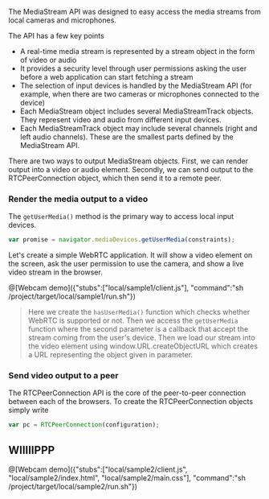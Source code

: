 The MediaStream API was designed to easy access the media streams from local cameras and microphones.

The API has a few key points
- A real-time media stream is represented by a stream object in the form of video or audio
- It provides a security level through user permissions asking the user before a web application can start fetching a stream
- The selection of input devices is handled by the MediaStream API (for example, when there are two cameras or microphones connected to the device)
- Each MediaStream object includes several MediaStreamTrack objects. They represent video and audio from different input devices.
- Each MediaStreamTrack object may include several channels (right and left audio channels). These are the smallest parts defined by the MediaStream API.

There are two ways to output MediaStream objects. First, we can render output into a video or audio element. Secondly, we can send output to the RTCPeerConnection object, which then send it to a remote peer.

### Render the media output to a video

The `getUserMedia()` method is the primary way to access local input devices.

```js
var promise = navigator.mediaDevices.getUserMedia(constraints);
```

Let's create a simple WebRTC application. It will show a video element on the screen, ask the user permission to use the camera, and show a live video stream in the browser.

@[Webcam demo]({"stubs":["local/sample1/client.js"], "command":"sh /project/target/local/sample1/run.sh"})

> Here we create the `hasUserMedia()` function which checks whether WebRTC is supported or not. Then we access the `getUserMedia` function where the second parameter is a callback that accept the stream coming from the user's device. Then we load our stream into the video element using window.URL.createObjectURL which creates a URL representing the object given in parameter.

### Send video output to a peer

The RTCPeerConnection API is the core of the peer-to-peer connection between each of the browsers. To create the RTCPeerConnection objects simply write

```js
var pc = RTCPeerConnection(configuration);
```

## WIIIIIPPP

@[Webcam demo]({"stubs":["local/sample2/client.js", "local/sample2/index.html", "local/sample2/main.css"], "command":"sh /project/target/local/sample2/run.sh"})
